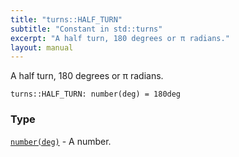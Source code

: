 ```yaml
---
title: "turns::HALF_TURN"
subtitle: "Constant in std::turns"
excerpt: "A half turn, 180 degrees or π radians."
layout: manual
---
```


A half turn, 180 degrees or π radians.

```kcl
turns::HALF_TURN: number(deg) = 180deg
```



### Type

[`number(deg)`](/docs/kcl-std/types/std-types-number) - A number.


